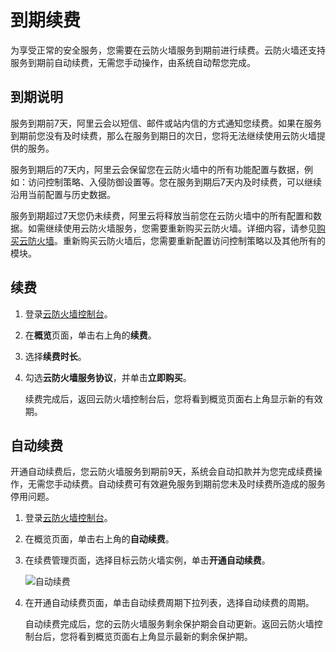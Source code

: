 # 到期续费

为享受正常的安全服务，您需要在云防火墙服务到期前进行续费。云防火墙还支持服务到期前自动续费，无需您手动操作，由系统自动帮您完成。

## 到期说明

服务到期前7天，阿里云会以短信、邮件或站内信的方式通知您续费。如果在服务到期前您没有及时续费，那么在服务到期日的次日，您将无法继续使用云防火墙提供的服务。

服务到期后的7天内，阿里云会保留您在云防火墙中的所有功能配置与数据，例如：访问控制策略、入侵防御设置等。您在服务到期后7天内及时续费，可以继续沿用当前配置与历史数据。

服务到期超过7天您仍未续费，阿里云将释放当前您在云防火墙中的所有配置和数据。如需继续使用云防火墙服务，您需要重新购买云防火墙。详细内容，请参见[购买云防火墙](/intl.zh-CN/计费与开通服务/购买云防火墙服务.md)。重新购买云防火墙后，您需要重新配置访问控制策略以及其他所有的模块。

## 续费

1.  登录[云防火墙控制台](https://yundun.console.aliyun.com/?p=cfwnext)。

2.  在**概览**页面，单击右上角的**续费**。

3.  选择**续费时长**。

4.  勾选**云防火墙服务协议**，并单击**立即购买**。

    续费完成后，返回云防火墙控制台后，您将看到概览页面右上角显示新的有效期。


## 自动续费

开通自动续费后，您云防火墙服务到期前9天，系统会自动扣款并为您完成续费操作，无需您手动续费。自动续费可有效避免服务到期前您未及时续费所造成的服务停用问题。

1.  登录[云防火墙控制台](https://yundun.console.aliyun.com/?p=cfwnext)。

2.  在概览页面，单击右上角的**自动续费**。

3.  在续费管理页面，选择目标云防火墙实例，单击**开通自动续费**。

    ![自动续费](https://static-aliyun-doc.oss-accelerate.aliyuncs.com/assets/img/zh-CN/9064975061/p184121.png)

4.  在开通自动续费页面，单击自动续费周期下拉列表，选择自动续费的周期。

    自动续费完成后，您的云防火墙服务剩余保护期会自动更新。返回云防火墙控制台后，您将看到概览页面右上角显示最新的剩余保护期。


